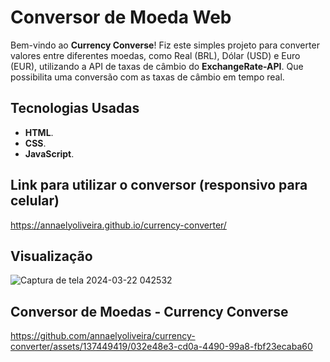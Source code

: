 # Conversor de Moeda Web

Bem-vindo ao **Currency Converse**! Fiz este simples projeto para converter valores entre diferentes moedas, como Real (BRL), Dólar (USD) e Euro (EUR), utilizando a API de taxas de câmbio do **ExchangeRate-API**. Que possibilita uma conversão com as taxas de câmbio em tempo real.

## Tecnologias Usadas

- **HTML**.
- **CSS**.
- **JavaScript**.

## Link para utilizar o conversor (responsivo para celular)
 https://annaelyoliveira.github.io/currency-converter/
 
## Visualização 
![Captura de tela 2024-03-22 042532](https://github.com/annaelyoliveira/currency-converter/assets/137449419/e12440fc-804c-42f8-9b9d-8cdc8d2c915b)

## Conversor de Moedas - Currency Converse
https://github.com/annaelyoliveira/currency-converter/assets/137449419/032e48e3-cd0a-4490-99a8-fbf23ecaba60

